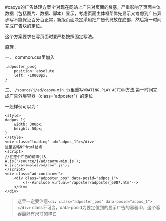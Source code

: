 #caoyu的广告处理方案
针对现在网站上广告对页面的堵塞，严重影响了页面主体数据（包括图片、数据、脚本）显示，考虑页面主体框架优先显示又考虑到广告异步写不能保证百分百正常，新版页面决定采用把广告代码放在底部，然后第一时间完成广告块的定位。

这个方案要求在写页面时要严格按照固定写法。

原理：

一、 common.css里加入
```
.adposter_pos{
	position: absolute;
	left: -10000px;
}
```
二、 `/source/j/ad/caoyu-min.js`里重写`WRATING.PLAY.ACTION`方法,第一时间完成广告外层容器（class="adposter"）的定位

一般样例可以为：

```
<style>
#adpos_1{
	width: 300px;
	height: 50px;
}
</style>
<div class="loading" id="adpos_1"></div>
这里省略N个html结点
<script>
//在整个广告的前面引入
W.js('/source/j/ad/caoyu-min.js');
W.js('/examples/ad/conf.js');
</script>
<div class="ad-container">
	<div class="adposter_pos" data-posid="adpos_1">
		<!--#include virtual="/aposter/adposter_6087.htm"-->
	</div>
</div>
```

>这里一定要注意`<div class="adposter_pos" data-posid="adpos_1"></div>` class不可变，data-posid为要定位到的显示广告的容器ID，这个容器最好有尺寸的样式
